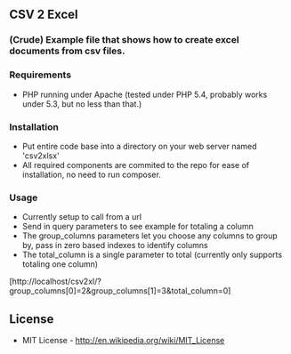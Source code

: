 ## CSV 2 Excel
### (Crude) Example file that shows how to create excel documents from csv files.

### Requirements
* PHP running under Apache (tested under PHP 5.4, probably works under 5.3, but no less than that.)


### Installation
* Put entire code base into a directory on your web server named 'csv2xlsx'
* All required components are commited to the repo for ease of installation, no need to run composer.

### Usage
* Currently setup to call from a url
* Send in query parameters to see example for totaling a column
* The group_columns parameters let you choose any columns to group by, pass in zero based indexes to identify columns
* The total_column is a single parameter to total (currently only supports totaling one column)

[http://localhost/csv2xl/?group_columns[0]=2&group_columns[1]=3&total_column=0]

## License
* MIT License - http://en.wikipedia.org/wiki/MIT_License